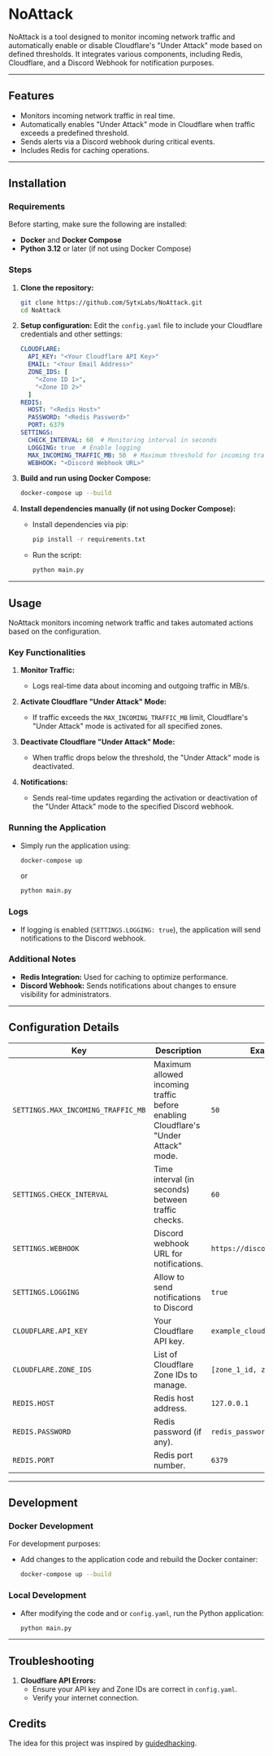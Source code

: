 # NoAttack

NoAttack is a tool designed to monitor incoming network traffic and automatically enable or disable Cloudflare's "Under Attack" mode based on defined thresholds. It integrates various components, including Redis, Cloudflare, and a Discord Webhook for notification purposes.

---

## Features
- Monitors incoming network traffic in real time.
- Automatically enables "Under Attack" mode in Cloudflare when traffic exceeds a predefined threshold.
- Sends alerts via a Discord webhook during critical events.
- Includes Redis for caching operations.

---

## Installation

### Requirements
Before starting, make sure the following are installed:
- **Docker** and **Docker Compose**
- **Python 3.12** or later (if not using Docker Compose)

### Steps
1. **Clone the repository:**
   ```bash
   git clone https://github.com/SytxLabs/NoAttack.git
   cd NoAttack
   ```

2. **Setup configuration:**
   Edit the `config.yaml` file to include your Cloudflare credentials and other settings:
     ```yaml
     CLOUDFLARE:
       API_KEY: "<Your Cloudflare API Key>"
       EMAIL: "<Your Email Address>"
       ZONE_IDS: [
         "<Zone ID 1>",
         "<Zone ID 2>"
       ]
     REDIS:
       HOST: "<Redis Host>"
       PASSWORD: "<Redis Password>"
       PORT: 6379
     SETTINGS:
       CHECK_INTERVAL: 60  # Monitoring interval in seconds
       LOGGING: true  # Enable logging
       MAX_INCOMING_TRAFFIC_MB: 50  # Maximum threshold for incoming traffic
       WEBHOOK: "<Discord Webhook URL>"
     ```

3. **Build and run using Docker Compose:**
   ```bash
   docker-compose up --build
   ```

4. **Install dependencies manually (if not using Docker Compose):**
   - Install dependencies via pip:
     ```bash
     pip install -r requirements.txt
     ```
   - Run the script:
     ```bash
     python main.py
     ```

---

## Usage

NoAttack monitors incoming network traffic and takes automated actions based on the configuration.

### Key Functionalities
1. **Monitor Traffic:**
   - Logs real-time data about incoming and outgoing traffic in MB/s.
   
2. **Activate Cloudflare "Under Attack" Mode:**
   - If traffic exceeds the `MAX_INCOMING_TRAFFIC_MB` limit, Cloudflare's "Under Attack" mode is activated for all specified zones.

3. **Deactivate Cloudflare "Under Attack" Mode:**
   - When traffic drops below the threshold, the "Under Attack" mode is deactivated.

4. **Notifications:**
   - Sends real-time updates regarding the activation or deactivation of the "Under Attack" mode to the specified Discord webhook.

### Running the Application
- Simply run the application using:
  ```bash
  docker-compose up
  ```
  or
  ```bash
  python main.py
  ```

### Logs
- If logging is enabled (`SETTINGS.LOGGING: true`), the application will send notifications to the Discord webhook.

### Additional Notes
- **Redis Integration:** Used for caching to optimize performance.
- **Discord Webhook:** Sends notifications about changes to ensure visibility for administrators.

---

## Configuration Details

| Key                                | Description                                                                        | Example                       |
|------------------------------------|------------------------------------------------------------------------------------|-------------------------------|
| `SETTINGS.MAX_INCOMING_TRAFFIC_MB` | Maximum allowed incoming traffic before enabling Cloudflare's "Under Attack" mode. | `50`                          |
| `SETTINGS.CHECK_INTERVAL`          | Time interval (in seconds) between traffic checks.                                 | `60`                          |
| `SETTINGS.WEBHOOK`                 | Discord webhook URL for notifications.                                             | `https://discord.com/api/...` |
| `SETTINGS.LOGGING`                 | Allow to send notifications to Discord                                             | `true`                        |
| `CLOUDFLARE.API_KEY`               | Your Cloudflare API key.                                                           | `example_cloudflare_api_key`  |
| `CLOUDFLARE.ZONE_IDS`              | List of Cloudflare Zone IDs to manage.                                             | `[zone_1_id, zone_2_id]`      |
| `REDIS.HOST`                       | Redis host address.                                                                | `127.0.0.1`                   |
| `REDIS.PASSWORD`                   | Redis password (if any).                                                           | `redis_password`              |
| `REDIS.PORT`                       | Redis port number.                                                                 | `6379`                        |

---

## Development

### Docker Development
For development purposes:
- Add changes to the application code and rebuild the Docker container:
  ```bash
  docker-compose up --build
  ```

### Local Development
- After modifying the code and or `config.yaml`, run the Python application:
   ```bash
   python main.py
   ```

---

## Troubleshooting

1. **Cloudflare API Errors:**
   - Ensure your API key and Zone IDs are correct in `config.yaml`.
   - Verify your internet connection.

## Credits
The idea for this project was inspired by [guidedhacking](https://github.com/guidedhacking/cfautouam).
